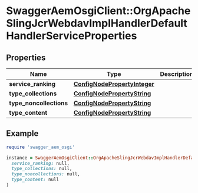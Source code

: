 # SwaggerAemOsgiClient::OrgApacheSlingJcrWebdavImplHandlerDefaultHandlerServiceProperties

## Properties

| Name | Type | Description | Notes |
| ---- | ---- | ----------- | ----- |
| **service_ranking** | [**ConfigNodePropertyInteger**](ConfigNodePropertyInteger.md) |  | [optional] |
| **type_collections** | [**ConfigNodePropertyString**](ConfigNodePropertyString.md) |  | [optional] |
| **type_noncollections** | [**ConfigNodePropertyString**](ConfigNodePropertyString.md) |  | [optional] |
| **type_content** | [**ConfigNodePropertyString**](ConfigNodePropertyString.md) |  | [optional] |

## Example

```ruby
require 'swagger_aem_osgi'

instance = SwaggerAemOsgiClient::OrgApacheSlingJcrWebdavImplHandlerDefaultHandlerServiceProperties.new(
  service_ranking: null,
  type_collections: null,
  type_noncollections: null,
  type_content: null
)
```

